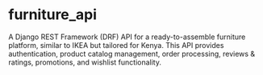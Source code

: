 # furniture_api
A Django REST Framework (DRF) API for a ready-to-assemble furniture platform, similar to IKEA but tailored for Kenya. This API provides authentication, product catalog management, order processing, reviews &amp; ratings, promotions, and wishlist functionality.
